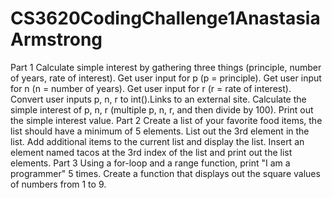 # CS3620CodingChallenge1AnastasiaArmstrong
Part 1
Calculate simple interest by gathering three things (principle, number of years, rate of interest).
Get user input for p (p = principle).
Get user input for n (n = number of years).
Get user input for r (r = rate of interest).
Convert user inputs p, n, r to int().Links to an external site.
Calculate the simple interest of p, n, r (multiple p, n, r, and then divide by 100).
Print out the simple interest value.
Part 2
Create a list of your favorite food items, the list should have a minimum of 5 elements.
List out the 3rd element in the list.
Add additional items to the current list and display the list.
Insert an element named tacos at the 3rd index of the list and print out the list elements.
Part 3
Using a for-loop and a range function, print "I am a programmer" 5 times.
Create a function that displays out the square values of numbers from 1 to 9.
